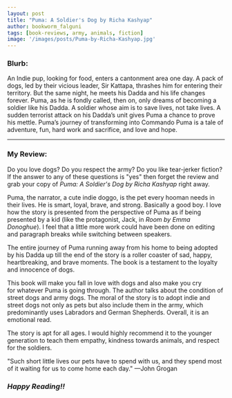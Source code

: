 ```yaml
---
layout: post
title: "Puma: A Soldier's Dog by Richa Kashyap"
author: bookworm_falguni
tags: [book-reviews, army, animals, fiction]
image: '/images/posts/Puma-by-Richa-Kashyap.jpg'
---
```


### **Blurb:**
An Indie pup, looking for food, enters a cantonment area one day. A pack of dogs, led by their vicious leader, Sir Kattapa, thrashes him for entering their territory. But the same night, he meets his Dadda and his life changes forever. Puma, as he is fondly called, then on, only dreams of becoming a soldier like his Dadda. A soldier whose aim is to save lives, not take lives. A sudden terrorist attack on his Dadda’s unit gives Puma a chance to prove his mettle. Puma’s journey of transforming into Commando Puma is a tale of adventure, fun, hard work and sacrifice, and love and hope.
___
### **My Review:**
Do you love dogs? Do you respect the army? Do you like tear-jerker fiction? If the answer to any of these questions is "yes" then forget the review and grab your copy of *Puma: A Soldier's Dog by Richa Kashyap* right away.

Puma, the narrator, a cute indie doggo, is the pet every hooman needs in their lives. He is smart, loyal, brave, and strong. Basically a good boy.
I love how the story is presented from the perspective of Puma as if being presented by a kid (like the protagonist, Jack, in *Room by Emma Donoghue*). I feel that a little more work could have been done on editing and paragraph breaks while switching between speakers.

The entire journey of Puma running away from his home to being adopted by his Dadda up till the end of the story is a roller coaster of sad, happy, heartbreaking, and brave moments. The book is a testament to the loyalty and innocence of dogs.

This book will make you fall in love with dogs and also make you cry for whatever Puma is going through. The author talks about the condition of street dogs and army dogs. The moral of the story is to adopt indie and street dogs not only as pets but also include them in the army, which predominantly uses Labradors and German Shepherds. Overall, it is an emotional read. 

The story is apt for all ages. I would highly recommend it to the younger generation to teach them empathy, kindness towards animals, and respect for the soldiers.

"Such short little lives our pets have to spend with us, and they spend most of it waiting for us to come home each day."
—John Grogan


### ***Happy Reading!!***
